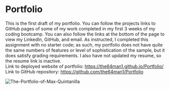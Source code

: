 # Portfolio

This is the first draft of my portfolio. You can follow the projects links to GitHub pages of some of my work completed in my first 3 weeks of my coding bootcamp.
You can also follow the links at the bottom of the page to view my LinkedIn, GitHub, and email. As instructed, I completed this assignment with no starter code; as such, my portfolio does not have quite the same numbers of features or level of sophistication of the sample, but it does satisfy grading requirements. I also have not updated my resume, so the resume link is inactive.<br>
Link to deployed website of portfolio: https://the64man1.github.io/Portfolio/<br>
Link to GitHub repository: https://github.com/the64man1/Portfolio

![The-Portfolio-of-Max-Quintanilla](https://user-images.githubusercontent.com/74144055/111044352-a3a6f000-840d-11eb-84f1-96bc425774d2.png)
